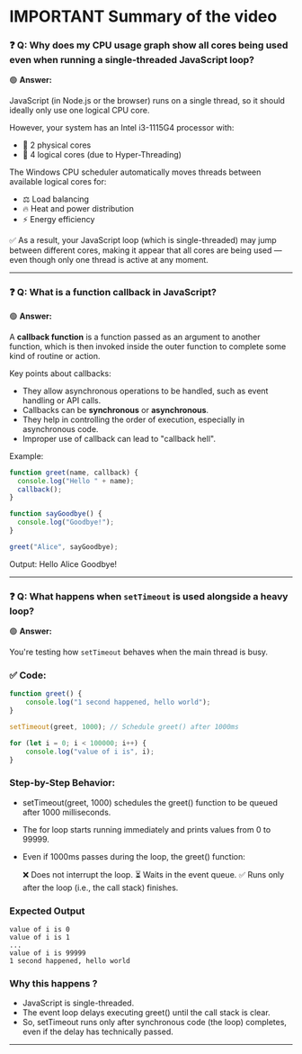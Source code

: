 # IMPORTANT Summary of the video

### ❓ Q: Why does my CPU usage graph show all cores being used even when running a single-threaded JavaScript loop?

🟢 **Answer:**

JavaScript (in Node.js or the browser) runs on a single thread, so it should ideally only use one logical CPU core.

However, your system has an Intel i3-1115G4 processor with:

- 🧩 2 physical cores
- 🧵 4 logical cores (due to Hyper-Threading)

The Windows CPU scheduler automatically moves threads between available logical cores for:

- ⚖️ Load balancing
- 🔥 Heat and power distribution
- ⚡ Energy efficiency

✅ As a result, your JavaScript loop (which is single-threaded) may jump between different cores, making it appear that all cores are being used — even though only one thread is active at any moment.


----------------------------------------


### ❓ Q: What is a function callback in JavaScript?

🟢 **Answer:**

A **callback function** is a function passed as an argument to another function, which is then invoked inside the outer function to complete some kind of routine or action.

Key points about callbacks:

- They allow asynchronous operations to be handled, such as event handling or API calls.
- Callbacks can be **synchronous** or **asynchronous**.
- They help in controlling the order of execution, especially in asynchronous code.
- Improper use of callback can lead to "callback hell".

Example:

```javascript
function greet(name, callback) {
  console.log("Hello " + name);
  callback();
}

function sayGoodbye() {
  console.log("Goodbye!");
}

greet("Alice", sayGoodbye);
```

Output:
Hello Alice
Goodbye!


----------------------------------------

### ❓ Q: What happens when `setTimeout` is used alongside a heavy loop?

🟢 **Answer:**

You're testing how `setTimeout` behaves when the main thread is busy.

### ✅ Code:

```javascript
function greet() {
    console.log("1 second happened, hello world");
}

setTimeout(greet, 1000); // Schedule greet() after 1000ms

for (let i = 0; i < 100000; i++) {
    console.log("value of i is", i);
}
```

### Step-by-Step Behavior:
- setTimeout(greet, 1000) schedules the greet() function to be queued after 1000 milliseconds.
- The for loop starts running immediately and prints values from 0 to 99999.
- Even if 1000ms passes during the loop, the greet() function:

    ❌ Does not interrupt the loop.
    ⏳ Waits in the event queue.
    ✅ Runs only after the loop (i.e., the call stack) finishes.

### Expected Output
 ```text
value of i is 0
value of i is 1
...
value of i is 99999
1 second happened, hello world
```

### Why this happens ?
- JavaScript is single-threaded.
- The event loop delays executing greet() until the call stack is clear.
- So, setTimeout runs only after synchronous code (the loop) completes, even if the delay has technically passed.

----------------------------------------

